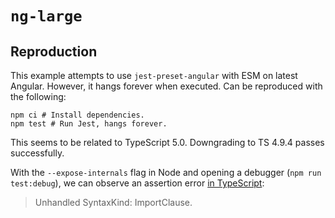 # `ng-large`

## Reproduction

This example attempts to use `jest-preset-angular` with ESM on latest Angular.
However, it hangs forever when executed. Can be reproduced with the following:

```shell
npm ci # Install dependencies.
npm test # Run Jest, hangs forever.
```

This seems to be related to TypeScript 5.0. Downgrading to TS 4.9.4 passes
successfully.

With the `--expose-internals` flag in Node and opening a debugger
(`npm run test:debug`), we can observe an assertion error
[in TypeScript](https://github.com/microsoft/TypeScript/blob/69d4d57b61b3a5dcc3f9d172c11e0827a47f24fc/src/compiler/debug.ts#L196):

> Unhandled SyntaxKind: ImportClause.

